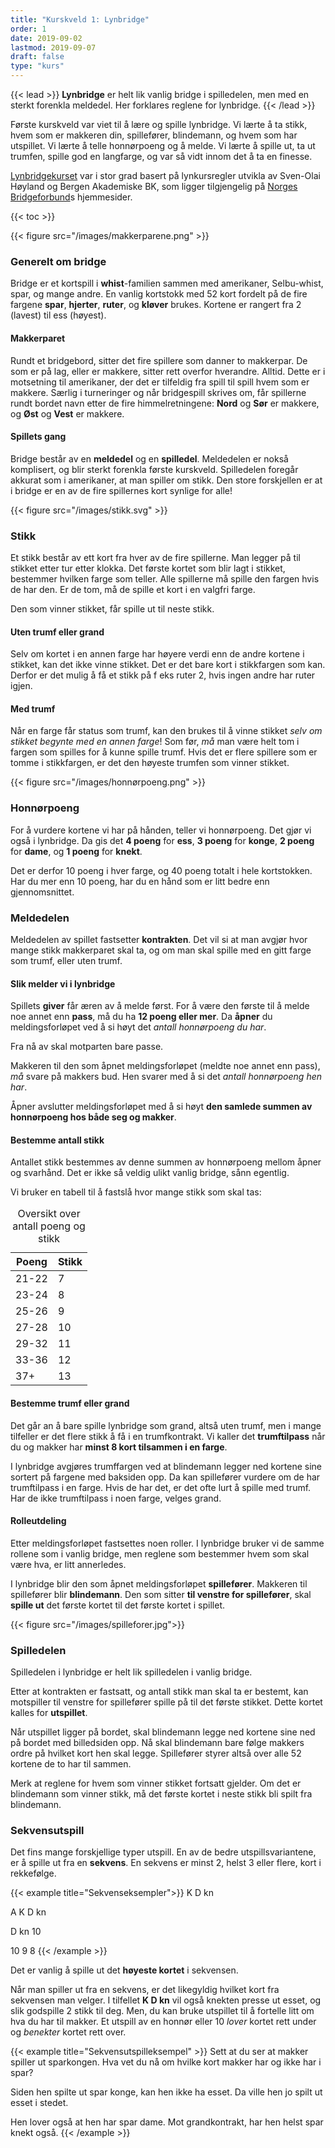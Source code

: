 ```yaml
---
title: "Kurskveld 1: Lynbridge"
order: 1
date: 2019-09-02
lastmod: 2019-09-07
draft: false
type: "kurs"
---
```

{{< lead >}}
**Lynbridge** er helt lik vanlig bridge i spilledelen, men med en sterkt forenkla meldedel.
Her forklares reglene for lynbridge.
{{< /lead >}}

Første kurskveld var viet til å lære og spille lynbridge.
Vi lærte å ta stikk, hvem som er makkeren din, spillefører, blindemann, og hvem som har utspillet.
Vi lærte å telle honnørpoeng og å melde.
Vi lærte å spille ut, ta ut trumfen, spille god en langfarge, og var så vidt innom det å ta en finesse.

<a href="http://bridge.no/Laer-bridge/Lynkurs-i-bridge">Lynbridgekurset</a> var i stor grad basert på lynkursregler utvikla av Sven-Olai Høyland og Bergen Akademiske BK, som ligger tilgjengelig på <a href="http://bridge.no/">Norges Bridgeforbund</a>s hjemmesider.

{{< toc >}}

{{< figure src="/images/makkerparene.png" >}}
### Generelt om bridge
Bridge er et kortspill i **whist**-familien sammen med amerikaner, Selbu-whist, spar, og mange andre.
En vanlig kortstokk med 52 kort fordelt på de fire fargene **spar**, **hjerter**, **ruter**, og **kløver** brukes.
Kortene er rangert fra 2 (lavest) til ess (høyest).

#### Makkerparet
Rundt et bridgebord, sitter det fire spillere som danner to makkerpar.
De som er på lag, eller er makkere, sitter rett overfor hverandre. Alltid.
Dette er i motsetning til amerikaner, der det er tilfeldig fra spill til spill hvem som er makkere.
Særlig i turneringer og når bridgespill skrives om, får spillerne rundt bordet navn etter de fire himmelretningene: **Nord** og **Sør** er makkere, og **Øst** og **Vest** er makkere.

#### Spillets gang
Bridge består av en **meldedel** og en **spilledel**.
Meldedelen er nokså komplisert, og blir sterkt forenkla første kurskveld.
Spilledelen foregår akkurat som i amerikaner, at man spiller om stikk.
Den store forskjellen er at i bridge er en av de fire spillernes kort synlige for alle!

{{< figure src="/images/stikk.svg" >}}
### Stikk
Et stikk består av ett kort fra hver av de fire spillerne.
Man legger på til stikket etter tur etter klokka.
Det første kortet som blir lagt i stikket, bestemmer hvilken farge som teller.
Alle spillerne må spille den fargen hvis de har den.
Er de tom, må de spille et kort i en valgfri farge.

Den som vinner stikket, får spille ut til neste stikk.

#### Uten trumf eller grand
Selv om kortet i en annen farge har høyere verdi enn de andre kortene i stikket, kan det ikke vinne stikket.
Det er det bare kort i stikkfargen som kan.
Derfor er det mulig å få et stikk på f eks ruter 2, hvis ingen andre har ruter igjen.

#### Med trumf
Når en farge får status som trumf, kan den brukes til å vinne stikket *selv om stikket begynte med en annen farge*!
Som før, *må* man være helt tom i fargen som spilles for å kunne spille trumf.
Hvis det er flere spillere som er tomme i stikkfargen, er det den høyeste trumfen som vinner stikket.

{{< figure src="/images/honnørpoeng.png" >}}
### Honnørpoeng
For å vurdere kortene vi har på hånden, teller vi honnørpoeng.
Det gjør vi også i lynbridge.
Da gis det **4 poeng** for **ess**, **3 poeng** for **konge**, **2 poeng** for **dame**, og **1 poeng** for **knekt**.

Det er derfor 10 poeng i hver farge, og 40 poeng totalt i hele kortstokken.
Har du mer enn 10 poeng, har du en hånd som er litt bedre enn gjennomsnittet.

### Meldedelen
Meldedelen av spillet fastsetter **kontrakten**.
Det vil si at man avgjør hvor mange stikk makkerparet skal ta, og om man skal spille med en gitt farge som trumf, eller uten trumf.

#### Slik melder vi i lynbridge
Spillets **giver** får æren av å melde først.
For å være den første til å melde noe annet enn **pass**, må du ha **12 poeng eller mer**.
Da **åpner** du meldingsforløpet ved å si høyt det *antall honnørpoeng du har*.

Fra nå av skal motparten bare passe.

Makkeren til den som åpnet meldingsforløpet (meldte noe annet enn pass), *må* svare på makkers bud.
Hen svarer med å si det *antall honnørpoeng hen har*.

Åpner avslutter meldingsforløpet med å si høyt **den samlede summen av honnørpoeng hos både seg og makker**.

#### Bestemme antall stikk
Antallet stikk bestemmes av denne summen av honnørpoeng mellom åpner og svarhånd.
Det er ikke så veldig ulikt vanlig bridge, sånn egentlig.

Vi bruker en tabell til å fastslå hvor mange stikk som skal tas:

<div class="d-flex justify-content-center">
<table class="table table-hover table-sm table-striped w-25 text-center">
<caption>Oversikt over antall poeng og stikk</caption>
<thead>
    <th>Poeng</th>
    <th>Stikk</th>
</thead>
<tbody>
    <tr><td> 21-22 </td><td> 7 </td></tr>
    <tr><td> 23-24 </td><td> 8 </td></tr>
    <tr><td> 25-26 </td><td> 9 </td></tr>
    <tr><td> 27-28 </td><td> 10</td></tr>
    <tr><td> 29-32 </td><td> 11</td></tr>
    <tr><td> 33-36 </td><td> 12</td></tr>
    <tr><td> 37+   </td><td> 13</td></tr>
</tbody>
</table>
</div>

#### Bestemme trumf eller grand
Det går an å bare spille lynbridge som grand, altså uten trumf, men i mange tilfeller er det flere stikk å få i en trumfkontrakt.
Vi kaller det **trumftilpass** når du og makker har **minst 8 kort tilsammen i en farge**.

I lynbridge avgjøres trumffargen ved at blindemann legger ned kortene sine sortert på fargene med baksiden opp.
Da kan spillefører vurdere om de har trumftilpass i en farge.
Hvis de har det, er det ofte lurt å spille med trumf.
Har de ikke trumftilpass i noen farge, velges grand.

#### Rolleutdeling
Etter meldingsforløpet fastsettes noen roller.
I lynbridge bruker vi de samme rollene som i vanlig bridge, men reglene som bestemmer hvem som skal være hva, er litt annerledes.

I lynbridge blir den som åpnet meldingsforløpet **spillefører**.
Makkeren til spillefører blir **blindemann**.
Den som sitter **til venstre for spillefører**, skal **spille ut** det første kortet til det første kortet i spillet.

{{< figure src="/images/spilleforer.jpg">}}
### Spilledelen
Spilledelen i lynbridge er helt lik spilledelen i vanlig bridge.

Etter at kontrakten er fastsatt, og antall stikk man skal ta er bestemt, kan motspiller til venstre for spillefører spille på til det første stikket.
Dette kortet kalles for **utspillet**.

Når utspillet ligger på bordet, skal blindemann legge ned kortene sine ned på bordet med billedsiden opp.
Nå skal blindemann bare følge makkers ordre på hvilket kort hen skal legge.
Spillefører styrer altså over alle 52 kortene de to har til sammen.

Merk at reglene for hvem som vinner stikket fortsatt gjelder.
Om det er blindemann som vinner stikk, må det første kortet i neste stikk bli spilt fra blindemann.

### Sekvensutspill
Det fins mange forskjellige typer utspill.
En av de bedre utspillsvariantene, er å spille ut fra en **sekvens**.
En sekvens er minst 2, helst 3 eller flere, kort i rekkefølge.

{{< example title="Sekvenseksempler">}}
K D kn

A K D kn

D kn 10

10 9 8
{{< /example >}}

Det er vanlig å spille ut det **høyeste kortet** i sekvensen.

Når man spiller ut fra en sekvens, er det likegyldig hvilket kort fra sekvensen man velger.
I tilfellet **K D kn** vil også knekten presse ut esset, og slik godspille 2 stikk til deg.
Men, du kan bruke utspillet til å fortelle litt om hva du har til makker.
Et utspill av en honnør eller 10 *lover* kortet rett under og *benekter* kortet rett over.

{{< example title="Sekvensutspilleksempel" >}}
Sett at du ser at makker spiller ut sparkongen. Hva vet du nå om hvilke kort makker har og ikke har i spar?

Siden hen spilte ut spar konge, kan hen ikke ha esset.
Da ville hen jo spilt ut esset i stedet.

Hen lover også at hen har spar dame.
Mot grandkontrakt, har hen helst spar knekt også.
{{< /example >}}
